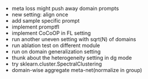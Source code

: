 - meta loss might push away domain prompts
- new setting: align once
- add sample specific prompt
- implement promptfl
- implement CoCoOP in FL setting
- run another uneven setting with sqrt(N) of domains
- run ablation test on different module
- run on domain generalization setting
- thunk about the heterogeneity setting in dg mode
- try sklearn.cluster.SpectralClustering
- domain-wise aggregate meta-net(normalize in group) 